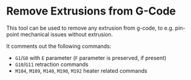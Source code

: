 # Remove Extrusions from G-Code

This tool can be used to remove any extrusion from g-code, to e.g. pin-point mechanical issues without extrusion.

It comments out the following commands:

- `G1`/`G0` with `E` parameter (`F` parameter is preserved, if present)
- `G10`/`G11` retraction commands
- `M104`, `M109`, `M140`, `M190`, `M192` heater related commands

<script type="module" src="/assets/js/GCodeRemoveExtrusion.js"></script>

<wizard-remove-extrusions/>
